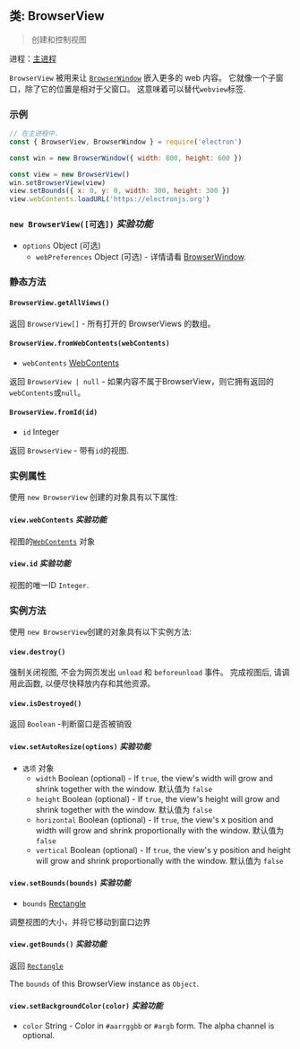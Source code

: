 ## 类: BrowserView

> 创建和控制视图

进程：[主进程](../glossary.md#main-process)

`BrowserView` 被用来让 [`BrowserWindow`](browser-window.md) 嵌入更多的 web 内容。 它就像一个子窗口，除了它的位置是相对于父窗口。 这意味着可以替代`webview`标签.

### 示例

```javascript
// 在主进程中.
const { BrowserView, BrowserWindow } = require('electron')

const win = new BrowserWindow({ width: 800, height: 600 })

const view = new BrowserView()
win.setBrowserView(view)
view.setBounds({ x: 0, y: 0, width: 300, height: 300 })
view.webContents.loadURL('https://electronjs.org')
```

### `new BrowserView([可选])` _实验功能_

* `options` Object (可选)
  * `webPreferences` Object (可选) - 详情请看 [BrowserWindow](browser-window.md).

### 静态方法

#### `BrowserView.getAllViews()`

返回 `BrowserView[]` - 所有打开的 BrowserViews 的数组。

#### `BrowserView.fromWebContents(webContents)`

* `webContents` [WebContents](web-contents.md)

返回 `BrowserView | null` - 如果内容不属于BrowserView，则它拥有返回的`webContents`或`null`。

#### `BrowserView.fromId(id)`

* `id` Integer

返回 `BrowserView` - 带有`id`的视图.

### 实例属性

使用 `new BrowserView` 创建的对象具有以下属性:

#### `view.webContents` _实验功能_

视图的[`WebContents`](web-contents.md) 对象

#### `view.id` _实验功能_

视图的唯一ID `Integer`.

### 实例方法

使用 `new BrowserView`创建的对象具有以下实例方法:

#### `view.destroy()`

强制关闭视图, 不会为网页发出 ` unload ` 和 ` beforeunload ` 事件。 完成视图后, 请调用此函数, 以便尽快释放内存和其他资源。

#### `view.isDestroyed()`

返回 `Boolean` -判断窗口是否被销毁

#### `view.setAutoResize(options)` _实验功能_

* `选项` 对象
  * `width` Boolean (optional) - If `true`, the view's width will grow and shrink together with the window. 默认值为 `false`
  * `height` Boolean (optional) - If `true`, the view's height will grow and shrink together with the window. 默认值为 `false`
  * `horizontal` Boolean (optional) - If `true`, the view's x position and width will grow and shrink proportionally with the window. 默认值为 `false`
  * `vertical` Boolean (optional) - If `true`, the view's y position and height will grow and shrink proportionally with the window. 默认值为 `false`

#### `view.setBounds(bounds)` _实验功能_

* `bounds` [Rectangle](structures/rectangle.md)

调整视图的大小，并将它移动到窗口边界

#### `view.getBounds()` _实验功能_

返回 [`Rectangle`](structures/rectangle.md)

The `bounds` of this BrowserView instance as `Object`.

#### `view.setBackgroundColor(color)` _实验功能_

* `color` String - Color in `#aarrggbb` or `#argb` form. The alpha channel is optional.
